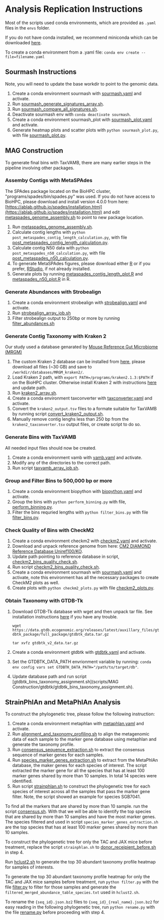# Analysis Replication Instructions

Most of the scripts used conda environments, which are provided as `.yaml` files in the `envs` folder.

If you do not have conda installed, we recommend miniconda which can be downloaded [here](https://docs.anaconda.com/miniconda/install/).

To create a conda environment from a .yaml file:
`conda env create --file=filename.yaml`

## Sourmash Instructions

Note, you will need to update the base workdir to point to the genomic data.

1. Create a conda environment sourmash with [sourmash.yaml](envs/sourmash.yaml) and activate.
2. Run [sourmash_generate_signatures_array.sh](scripts/Sourmash/sourmash_generate_signatures_array.sh).
3. Run [sourmash_compare_all_signatures.sh](scripts/Sourmash/sourmash_compare_all_signatures.sh).
4. Deactivate sourmash env with `conda deactivate sourmash`.
5. Create a conda environment sourmash_plot with [sourmash_plot.yaml](envs/sourmash_plot.yaml) and activate.
6. Generate heatmap plots and scatter plots with `python sourmash_plot.py`, with file [sourmash_plot.py](scripts/Sourmash/sourmash_plot.py).

## MAG Construction

To generate final bins with TaxVAMB, there are many earlier steps in the pipeline involving other packages.

### Assemby Contigs with MetaSPAdes

The SPAdes package located on the BioHPC cluster, "programs/spades/bin/spades.py" was used. If you do not have access to BioHPC, please download 
and install version 4.0.0 from here: [https://ablab.github.io/spades/installation.html](https://ablab.github.io/spades/installation.html) and edit 
[metaspades_genome_assembly.sh](scripts/MAG%20Construction/metaspades/metaspades_genome_assembly.sh) to point to new package location.

1. Run [metaspades_genome_assembly.sh](scripts/MAG%20Construction/metaspades/metaspades_genome_assembly.sh).
2. Calculate contig lengths with `python post_metaspades_contig_length_calculation.py`, with file [post_metaspades_contig_length_calculation.py](scripts/MAG%20Construction/metaspades/post_metaspades_contig_length_calculation.py).
3. Calculate contig N50 data with `python post_metaspades_n50_calculation.py`, with file [post_metaspades_n50_calculation.py](scripts/MAG%20Construction/metaspades/post_metaspades_n50_calculation.py).
4. To generate MetaSPAdes figures, please download either [R](https://www.r-project.org/) or if you prefer, [RStudio](https://posit.co/downloads/), if not already installed.
5. Generate plots by running [metaspades_contig_length_plot.R](scripts/MAG%20Construction/metaspades/metaspades_contig_length_plot.R) and [metaspades_n50_plot.R](scripts/MAG%20Construction/metaspades/metaspades_n50_plot.R) in R.

### Generate Abundances with Strobealign

1. Create a conda environment strobealign with [strobealign.yaml](envs/strobealign.yaml) and activate.
2. Run [strobealign_array_job.sh](scripts/MAG%20Construction/strobealign/strobealign_array_job.sh)
3. Filter strobealign output to 250bp or more by running [filter_abundances.sh](scripts/MAG%20Construction/strobealign/filter_abundances.sh)

### Generate Contig Taxonomy with Kraken 2

Our study used a database genarated by [Mouse Reference Gut Microbiome (MRGM)](https://www.decodebiome.org/MRGM/)

1. The custom Kraken 2 database can be installed from [here](https://www.decodebiome.org/MRGM/listdir.php?directory=data/genome_catalog/MRGM_custom_db/MRGM_kraken2_customdb/), please download all files (~30 GB) and save to `/workdir/databases/MRGM_kraken2/`.
2. Load Kraken 2 path, with `export PATH=/programs/kraken2.1.3:$PATH` if on the BioHPC cluster. Otherwise install Kraken 2 with instructions [here](https://github.com/DerrickWood/kraken2/blob/master/docs/MANUAL.markdown#installation) and update path.
3. Run [kraken2_array.sh](scripts/MAG%20Construction/kraken2/kraken2_array.sh).
4. Create a conda environment taxconverter with [taxconverter.yaml](envs/taxconverter.yaml) and activate.
5. Convert the `kraken2_output.tsv` files to a formate suitable for TaxVAMB by running script [convert_kraken2_output.sh](scripts/MAG%20Construction/taxconverter/convert_kraken2_output.sh).
6. Manually remove contig lenghs less than 250 bp from the `kraken2_taxconverter.tsv` output files, or create script to do so.
   
### Generate Bins with TaxVAMB

All needed input files should now be created.
1. Create a conda environment vamb with [vamb.yaml](envs/vamb.yaml) and activate.
2. Modify any of the directories to the correct path.
3. Run script [taxvamb_array_job.sh](scripts/MAG%20Construction/taxvamb/taxvamb_array_job.sh).

### Group and Filter Bins to 500,000 bp or more

1. Create a conda environment biopython with [biopython.yaml](envs/biopython.yaml) and activate.
2. Group the bins with `python perform_binning.py` with file, [perform_binning.py](scripts/MAG%20Construction/checkm2/perform_binning.py).
3. Filter the bins requried lengths with `python filter_bins.py` with file [filter_bins.py](scripts/MAG%20Construction/checkm2/filter_bins.py).

### Check Quality of Bins with CheckM2

1. Create a conda environment checkm2 with [checkm2.yaml](envs/checkm2.yaml) and activate.
2. Download and unpack reference genome from here: [CM2 DIAMOND Reference Database Uniref100/KO](https://zenodo.org/records/4626519/files/uniref100.KO.v1.dmnd.gz?download=1).
3. Update path pointing to reference database in script, [checkm2_bins_quality_check.sh](scripts/MAG%20Construction/checkm2/checkm2_bins_quality_check.sh).
4. Run script [checkm2_bins_quality_check.sh](scripts/MAG%20Construction/checkm2/checkm2_bins_quality_check.sh).
5. Create a conda environment sourmash with [sourmash.yaml](envs/sourmash.yaml) and activate, note this environment has all the necessary packages to create CheckM2 plots as well.
6. Create plots with `python checkm2_plots.py` with file [checkm2_plots.py](scripts/MAG%20Construction/checkm2/checkm2_plots.py).

### Obtain Taxonomy with GTDB-Tk

1. Download GTDB-Tk database with wget and then unpack tar file. See installation instructions [here](https://ecogenomics.github.io/GTDBTk/installing/index.html) if you have any trouble.

    `wget https://data.gtdb.ecogenomic.org/releases/latest/auxillary_files/gtdbtk_package/full_package/gtdbtk_data.tar.gz`

    `tar xvfz gtdbtk_v2_data.tar.gz`
2. Create a conda environment gtdbtk with [gtdbtk.yaml](envs/gtdbtk.yaml) and activate.
3. Set the GTDBTK_DATA_PATH envrionment variable by running: `conda env config vars set GTDBTK_DATA_PATH="/path/to/target/db"`.
4. Update database path and run script [gtdbtk_bins_taxonomy_assignment.sh](scripts/MAG Construction/gtdbtk/gtdbtk_bins_taxonomy_assignment.sh).


## StrainPhlAn and MetaPhlAn Analysis

To construct the phylogenetic tree, please follow the following instruction:

1. Create a conda environment metaphlan with [metaphlan.yaml](envs/metaphlan.yaml) and activate.
2. Run [alignment_and_taxonomy_profiling.sh](scripts/Strainphlan/alignment_and_taxonomy_profiling.sh) to align the metagenomic data of each sample to the marker gene database using metaphlan and generate the taxonomy profile.
3. Run [consensus_sequence_extraction.sh](scripts/Strainphlan/consensus_sequence_extraction.sh) to extract the consensus sequence of marker genes for each samples.
4. Run [species_marker_genes_extraction.sh](scripts/Strainphlan/species_marker_genes_extraction.sh) to extract from the MetaPhlAn database, the maker genes for each species of interest. The script extracted the marker gene for all the species that has at least 100 marker genes shared by more than 10 samples. In total 14 species were identified.
5. Run script [strainphlan.sh](scripts/Strainphlan/strainphlan.sh) to construct the phylogenetic tree for each species of interest across all the samples that pass the marker gene filter. Note, the script showed an example for species SGB7041.

To find all the markers that are shared by more than 10 sample. run the script [consensus.sh](scripts/Strainphlan/consensus.sh). With that we will be able to identify the top species that are shared by more than 10 samples and have the most marker genes. The species filtered and used in script `species_marker_genes_extraction.sh` are the top species that has at least 100 marker genes shared by more than 10 samples.

To construct the phylogenetic tree for only the TAC and JAX mice before treatment, replace the script `strainphlan.sh` to [donor_receipient_before.sh](scripts/Strainphlan/donor_receipient_before.sh) in step 4.

Run [hclust2.sh](scripts/Strainphlan/hclust2.sh) to generate the top 30 abundant taxonomy profile heatmap for samples of interests.

To generate the top 30 abundant taxonomy profile heatmap for only the TAC and JAX mice samples before treatment, run `python filter.py` with the file [filter.py](scripts/Strainphlan/filter.py) to filter for those samples and generate the `filtered_merged_abundance_table_species.txt` used in `hclust2.sh`.

To rename the `{seq_id}.json.bz2` files to `{seq_id}_{real_name}.json.bz2` for easy reading in the following phylogenetic tree, run `python rename.py` with the file [rename.py](scripts/Strainphlan/rename.py) before proceeding with step 4.